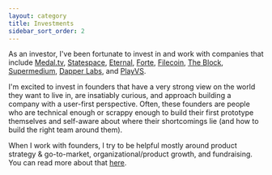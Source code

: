 ```yaml
---
layout: category
title: Investments
sidebar_sort_order: 2
---
```


As an investor, I've been fortunate to invest in and work with companies that include [Medal.tv](https://medal.tv/), [Statespace](https://statespace.gg/), [Eternal](https://eternal.plus/), [Forte](https://www.forte.io/), [Filecoin](https://filecoin.io/), [The Block](https://www.theblockcrypto.com/), [Supermedium](http://supermedium.com/), [Dapper Labs](https://www.dapperlabs.com/), and [PlayVS](https://www.playvs.com/).

I'm excited to invest in founders that have a very strong view on the world they want to live in, are insatiably curious, and approach building a company with a user-first perspective. Often, these founders are people who are technical enough or scrappy enough to build their first prototype themselves and self-aware about where their shortcomings lie (and how to build the right team around them).

 When I work with founders, I try to be helpful mostly around product strategy & go-to-market, organizational/product growth, and fundraising. You can read more about that [here](/workwithme/).